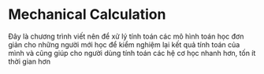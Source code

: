 # Mechanical Calculation
Đây là chương trình viết nên để xử lý tính toán các mô hình toán học đơn giản cho những người mới học để kiểm nghiệm lại kết quả tính toán của mình và cũng giúp cho người dùng tính toán các hệ cơ học nhanh hơn, tốn ít thời gian hơn
